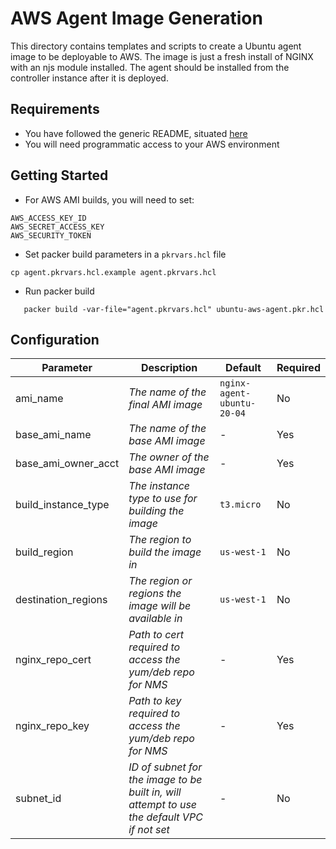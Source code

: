# AWS Agent Image Generation

This directory contains templates and scripts to create a Ubuntu agent image to be deployable to AWS.
The image is just a fresh install of NGINX with an njs module installed. The agent should be installed from the controller instance after it is deployed.

## Requirements

- You have followed the generic README, situated [here](../../README.md)
- You will need programmatic access to your AWS environment

## Getting Started

- For AWS AMI builds, you will need to set:

```shell
AWS_ACCESS_KEY_ID
AWS_SECRET_ACCESS_KEY
AWS_SECURITY_TOKEN
```

- Set packer build parameters in a `pkrvars.hcl` file

```shell
cp agent.pkrvars.hcl.example agent.pkrvars.hcl
```

- Run packer build

```shell
   packer build -var-file="agent.pkrvars.hcl" ubuntu-aws-agent.pkr.hcl
```

## Configuration

| Parameter           | Description                                                                                 | Default                    | Required |
| ------------------- | ------------------------------------------------------------------------------------------- | -------------------------- | -------- |
| ami_name            | _The name of the final AMI image_                                                           | `nginx-agent-ubuntu-20-04` | No       |
| base_ami_name       | _The name of the base AMI image_                                                            | -                          | Yes      |
| base_ami_owner_acct | _The owner of the base AMI image_                                                           | -                          | Yes      |
| build_instance_type | _The instance type to use for building the image_                                           | `t3.micro`                 | No       |
| build_region        | _The region to build the image in_                                                          | `us-west-1`                | No       |
| destination_regions | _The region or regions the image will be available in_                                      | `us-west-1`                | No       |
| nginx_repo_cert     | _Path to cert required to access the yum/deb repo for NMS_                                  | -                          | Yes      |
| nginx_repo_key      | _Path to key required to access the yum/deb repo for NMS_                                   | -                          | Yes      |
| subnet_id           | _ID of subnet for the image to be built in, will attempt to use the default VPC if not set_ | -                          | No       |
